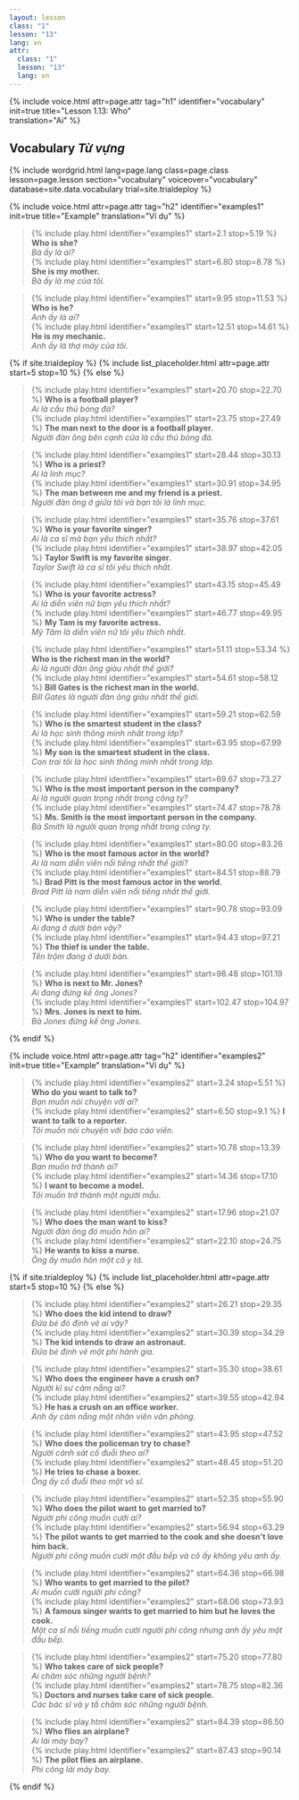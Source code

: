 ```yaml
---
layout: lesson
class: "1"
lesson: "13"
lang: vn
attr:
  class: "1"
  lesson: "13"
  lang: vn
---
```


{%  include voice.html attr=page.attr                     tag="h1"
	identifier="vocabulary"  init=true
	title="Lesson 1.13: Who"        
	translation="Ai"
%}

## Vocabulary *Từ vựng*

{% include wordgrid.html lang=page.lang
		class=page.class 
		lesson=page.lesson 
		section="vocabulary"
		voiceover="vocabulary"
		database=site.data.vocabulary 
		trial=site.trialdeploy %}


{%  include voice.html attr=page.attr                     tag="h2"
	identifier="examples1"  init=true
	title="Example"
	translation="Ví dụ"
%}


>{% include play.html identifier="examples1" start=2.1 stop=5.19 %} **Who is she?**     
>*Bà ấy là ai?*   
> {% include play.html identifier="examples1" start=6.80 stop=8.78 %} **She is my mother.**    
> *Bà ấy là mẹ của tôi.*    

>{% include play.html identifier="examples1" start=9.95 stop=11.53 %} **Who is he?**     
> *Anh ấy là ai?*     
>{% include play.html identifier="examples1" start=12.51 stop=14.61 %} **He is my mechanic.**      
>*Anh ấy là thợ máy của tôi.*     


{% if site.trialdeploy %}
	{% include list_placeholder.html  attr=page.attr     start=5 stop=10 %}
	{% else %}

> {% include play.html identifier="examples1" start=20.70 stop=22.70 %} **Who is a football player?**      
> *Ai là cầu thủ bóng đá?*     
> {% include play.html identifier="examples1" start=23.75 stop=27.49 %} **The man next to the door is a football player.**       
> *Người đàn ông bên cạnh cửa là cầu thủ bóng đá.*      

> {% include play.html identifier="examples1" start=28.44 stop=30.13 %} **Who is a priest?**       
> *Ai là linh mục?*      
> {% include play.html identifier="examples1" start=30.91 stop=34.95 %} **The man between me and my friend is a priest.**       
> *Người đàn ông ở giữa tôi và bạn tôi là linh mục.*     

> {% include play.html identifier="examples1" start=35.76 stop=37.61 %} **Who is your favorite singer?**       
> *Ai là ca sĩ mà bạn yêu thích nhất?*      
> {% include play.html identifier="examples1" start=38.97 stop=42.05 %} **Taylor Swift is my favorite singer.**       
> *Taylor Swift là ca sĩ tôi yêu thích nhất.*      

> {% include play.html identifier="examples1" start=43.15 stop=45.49 %} **Who is your favorite actress?**      
> *Ai là diễn viên nữ bạn yêu thích nhất?*      
> {% include play.html identifier="examples1" start=46.77 stop=49.95 %} **My Tam is my favorite actress.**        
> *Mỹ Tâm là diễn viên nữ tôi yêu thích nhất.*       

> {% include play.html identifier="examples1" start=51.11 stop=53.34 %} **Who is the richest man in the world?**        
> *Ai là người đàn ông giàu nhất thế giới?*      
> {% include play.html identifier="examples1" start=54.61 stop=58.12 %} **Bill Gates is the richest man in the world.**        
> *Bill Gates là người đàn ông giàu nhất thế giới.*       

> {% include play.html identifier="examples1" start=59.21 stop=62.59 %} **Who is the smartest student in the class?**         
> *Ai là học sinh thông minh nhất trong lớp?*       
> {% include play.html identifier="examples1" start=63.95 stop=67.99 %} **My son is the smartest student in the class.**         
> *Con trai tôi là học sinh thông minh nhất trong lớp.*        

> {% include play.html identifier="examples1" start=69.67 stop=73.27 %} **Who is the most important person in the company?**         
> *Ai là người quan trọng nhất trong công ty?*       
> {% include play.html identifier="examples1" start=74.47 stop=78.78 %} **Ms. Smith is the most important person in the company.**          
> *Bà Smith là người quan trọng nhất trong công ty.*       

> {% include play.html identifier="examples1" start=80.00 stop=83.26 %} **Who is the most famous actor in the world?**         
> *Ai là nam diễn viên nổi tiếng nhất thế giới?*       
> {% include play.html identifier="examples1" start=84.51 stop=88.79 %} **Brad Pitt is the most famous actor in the world.**          
> *Brad Pitt là nam diễn viên nổi tiếng nhất thế giới.*          

> {% include play.html identifier="examples1" start=90.78 stop=93.09 %} **Who is under the table?**         
> *Ai đang ở dưới bàn vậy?*       
> {% include play.html identifier="examples1" start=94.43 stop=97.21 %} **The thief is under the table.**        
> *Tên trộm đang ở dưới bàn.*       

> {% include play.html identifier="examples1" start=98.48 stop=101.19 %} **Who is next to Mr. Jones?**         
> *Ai đang đứng kế ông Jones?*       
> {% include play.html identifier="examples1" start=102.47 stop=104.97 %} **Mrs. Jones is next to him.**         
> *Bà Jones đứng kế ông Jones.*       

{% endif %}

{%  include voice.html attr=page.attr                     tag="h2"
	identifier="examples2"  init=true
	title="Example"
	translation="Ví dụ"
%}


> {% include play.html identifier="examples2" start=3.24 stop=5.51 %} **Who do you want to talk to?**        
> *Bạn muốn nói chuyện với ai?*      
> {% include play.html identifier="examples2" start=6.50 stop=9.1 %} **I want to talk to a reporter.**      
> *Tôi muốn nói chuyện với báo cáo viên.*       

> {% include play.html identifier="examples2" start=10.78 stop=13.39 %} **Who do you want to become?**    
> *Bạn muốn trở thành ai?*   
> {% include play.html identifier="examples2" start=14.36 stop=17.10 %} **I want to become a model.**      
> *Tôi muốn trở thành một người mẫu.*   

> {% include play.html identifier="examples2" start=17.96 stop=21.07 %} **Who does the man want to kiss?**      
> *Người đàn ông đó muốn hôn ai?*   
> {% include play.html identifier="examples2" start=22.10 stop=24.75 %} **He wants to kiss a nurse.**      
 >*Ông ấy muốn hôn một cô y tá.*    

{% if site.trialdeploy %}
	{% include list_placeholder.html  attr=page.attr     start=5 stop=10 %}
	{% else %}
	
> {% include play.html identifier="examples2" start=26.21 stop=29.35 %} **Who does the kid intend to draw?**      
> *Đứa bé đó định vẽ ai vậy?*    
> {% include play.html identifier="examples2" start=30.39 stop=34.29 %} **The kid intends to draw an astronaut.**      
> *Đứa bé định vẽ một phi hành gia.*     

> {% include play.html identifier="examples2" start=35.30 stop=38.61 %} **Who does the engineer have a crush on?**      
> *Người kĩ sư cảm nắng ai?*    
> {% include play.html identifier="examples2" start=39.55 stop=42.94 %} **He has a crush on an office worker.**       
> *Anh ấy cảm nắng một nhân viên văn phòng.*         

> {% include play.html identifier="examples2" start=43.95 stop=47.52 %} **Who does the policeman try to chase?**      
> *Người cảnh sát cố đuổi theo ai?*       
> {% include play.html identifier="examples2" start=48.45 stop=51.20 %} **He tries to chase a boxer.**       
> *Ông ấy cố đuổi theo một võ sĩ.*       

> {% include play.html identifier="examples2" start=52.35 stop=55.90 %} **Who does the pilot want to get married to?**      
> *Người phi công muốn cưới ai?*       
> {% include play.html identifier="examples2" start=56.94 stop=63.29 %} **The pilot wants to get married to the cook and she doesn't love him back.**      
> *Người phi công muốn cưới một đầu bếp và cô ấy không yêu anh ấy.*       

> {% include play.html identifier="examples2" start=64.36 stop=66.98 %} **Who wants to get married to the pilot?**       
> *Ai muốn cưới người phi công?*       
> {% include play.html identifier="examples2" start=68.06 stop=73.93 %} **A famous singer wants to get married to him but he loves the cook.**       
> *Một ca sĩ nổi tiếng muốn cưới người phi công nhưng anh ấy yêu một đầu bếp.*       

> {% include play.html identifier="examples2" start=75.20 stop=77.80 %} **Who takes care of sick people?**        
> *Ai chăm sóc những người bệnh?*       
> {% include play.html identifier="examples2" start=78.75 stop=82.36 %} **Doctors and nurses take care of sick people.**         
> *Các bác sĩ và y tấ chăm sóc những người bệnh.*       

> {% include play.html identifier="examples2" start=84.39 stop=86.50 %} **Who flies an airplane?**         
> *Ai lái máy bay?*       
> {% include play.html identifier="examples2" start=87.43 stop=90.14 %} **The pilot flies an airplane.**         
> *Phi công lái máy bay.*       

{% endif %}

 